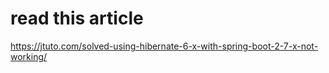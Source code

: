 # read this article
https://jtuto.com/solved-using-hibernate-6-x-with-spring-boot-2-7-x-not-working/
